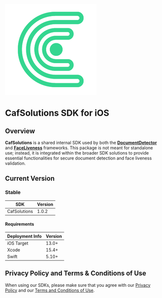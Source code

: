 ![Caf](https://github.com/combateafraude/iOS/raw/main/images/caf_icon.png)

# CafSolutions SDK for iOS

## Overview

**CafSolutions** is a shared internal SDK used by both the [**DocumentDetector**](https://github.com/combateafraude/DocumentDetector) and [**FaceLiveness**](https://github.com/combateafraude/FaceLiveness) frameworks. This package is not meant for standalone use; instead, it is integrated within the broader SDK solutions to provide essential functionalities for secure document detection and face liveness validation.

## Current Version

### Stable

| SDK            | Version |
| -------------- |---------|
| CafSolutions   | 1.0.2   |

#### Requirements

| Deployment Info | Version       |
| --------------- | ------------- |
| iOS Target      | 13.0+         |
| Xcode           | 15.4+         |
| Swift           | 5.10+         |

## Privacy Policy and Terms & Conditions of Use

When using our SDKs, please make sure that you agree with our [Privacy Policy](https://en.caf.io/politicas/politicas-de-privacidade) and our [Terms and Conditions of Use](https://en.caf.io/politicas/termos-e-condicoes-de-uso).
